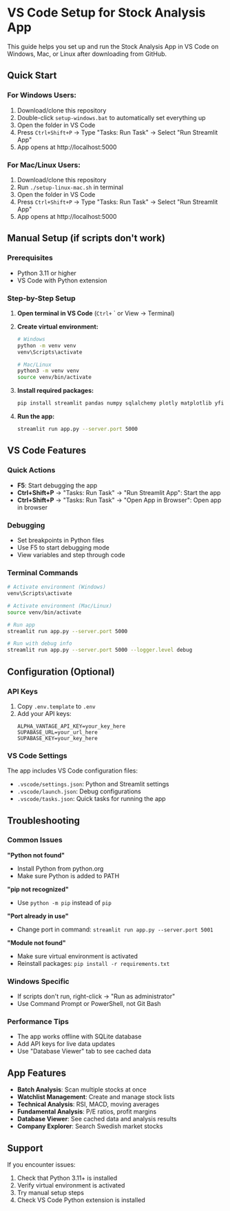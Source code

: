 # VS Code Setup for Stock Analysis App

This guide helps you set up and run the Stock Analysis App in VS Code on Windows, Mac, or Linux after downloading from GitHub.

## Quick Start

### For Windows Users:
1. Download/clone this repository
2. Double-click `setup-windows.bat` to automatically set everything up
3. Open the folder in VS Code
4. Press `Ctrl+Shift+P` → Type "Tasks: Run Task" → Select "Run Streamlit App"
5. App opens at http://localhost:5000

### For Mac/Linux Users:
1. Download/clone this repository
2. Run `./setup-linux-mac.sh` in terminal
3. Open the folder in VS Code
4. Press `Ctrl+Shift+P` → Type "Tasks: Run Task" → Select "Run Streamlit App"
5. App opens at http://localhost:5000

## Manual Setup (if scripts don't work)

### Prerequisites
- Python 3.11 or higher
- VS Code with Python extension

### Step-by-Step Setup

1. **Open terminal in VS Code** (`Ctrl+` ` or View → Terminal)

2. **Create virtual environment:**
   ```bash
   # Windows
   python -m venv venv
   venv\Scripts\activate

   # Mac/Linux
   python3 -m venv venv
   source venv/bin/activate
   ```

3. **Install required packages:**
   ```bash
   pip install streamlit pandas numpy sqlalchemy plotly matplotlib yfinance requests supabase pg8000 alpha-vantage trafilatura python-dotenv
   ```

4. **Run the app:**
   ```bash
   streamlit run app.py --server.port 5000
   ```

## VS Code Features

### Quick Actions
- **F5**: Start debugging the app
- **Ctrl+Shift+P** → "Tasks: Run Task" → "Run Streamlit App": Start the app
- **Ctrl+Shift+P** → "Tasks: Run Task" → "Open App in Browser": Open app in browser

### Debugging
- Set breakpoints in Python files
- Use F5 to start debugging mode
- View variables and step through code

### Terminal Commands
```bash
# Activate environment (Windows)
venv\Scripts\activate

# Activate environment (Mac/Linux)
source venv/bin/activate

# Run app
streamlit run app.py --server.port 5000

# Run with debug info
streamlit run app.py --server.port 5000 --logger.level debug
```

## Configuration (Optional)

### API Keys
1. Copy `.env.template` to `.env`
2. Add your API keys:
   ```
   ALPHA_VANTAGE_API_KEY=your_key_here
   SUPABASE_URL=your_url_here
   SUPABASE_KEY=your_key_here
   ```

### VS Code Settings
The app includes VS Code configuration files:
- `.vscode/settings.json`: Python and Streamlit settings
- `.vscode/launch.json`: Debug configurations
- `.vscode/tasks.json`: Quick tasks for running the app

## Troubleshooting

### Common Issues

**"Python not found"**
- Install Python from python.org
- Make sure Python is added to PATH

**"pip not recognized"**
- Use `python -m pip` instead of `pip`

**"Port already in use"**
- Change port in command: `streamlit run app.py --server.port 5001`

**"Module not found"**
- Make sure virtual environment is activated
- Reinstall packages: `pip install -r requirements.txt`

### Windows Specific
- If scripts don't run, right-click → "Run as administrator"
- Use Command Prompt or PowerShell, not Git Bash

### Performance Tips
- The app works offline with SQLite database
- Add API keys for live data updates
- Use "Database Viewer" tab to see cached data

## App Features

- **Batch Analysis**: Scan multiple stocks at once
- **Watchlist Management**: Create and manage stock lists
- **Technical Analysis**: RSI, MACD, moving averages
- **Fundamental Analysis**: P/E ratios, profit margins
- **Database Viewer**: See cached data and analysis results
- **Company Explorer**: Search Swedish market stocks

## Support

If you encounter issues:
1. Check that Python 3.11+ is installed
2. Verify virtual environment is activated
3. Try manual setup steps
4. Check VS Code Python extension is installed